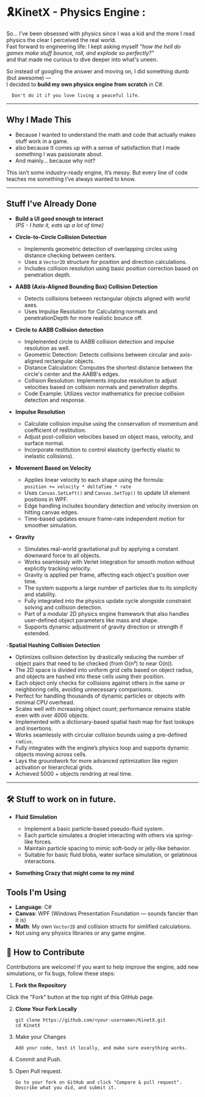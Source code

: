 # 🎗️KinetX - Physics Engine :

So... I’ve been obsessed with physics since I was a kid and the more I read physics the clear I perceived the real world.  
Fast forward to engineering life: I kept asking myself *"how the hell do games make stuff bounce, roll, and explode so perfectly?"*  
and that made me curious to dive deeper into what's uneen.

So instead of googling the answer and moving on, I did something dumb (but awesome) —  
I decided to **build my own physics engine from scratch** in C#.
```
  Don't do it if you love living a peaceful life.
```
---

##  Why I Made This

- Because I wanted to understand the math and code that actually makes stuff work in a game.
- also because It comes up with a sense of satisfaction that I made something I was passionate about.
- And mainly... because why not?

This isn’t some industry-ready engine, It’s messy. 
But every line of code teaches me something I’ve always wanted to know.

---

##  Stuff I’ve Already Done

- **Build a UI good enough to interact**  
  _(PS - I hate it, eats up a lot of time)_

- **Circle-to-Circle Collision Detection**
  - Implements geometric detection of overlapping circles using distance checking between centers.
  - Uses a `Vector2D` structure for position and direction calculations.
  - Includes collision resolution using basic position correction based on penetration depth.

- **AABB (Axis-Aligned Bounding Box) Collision Detection**
  - Detects collisions between rectangular objects aligned with world axes.
  - Uses Impulse Resolution for Calculating normals and penetrationDepth for more realistic bounce off.

- **Circle to AABB Collision detection**
  - Implemented circle to AABB collision detection and impulse resolution as well.
  - Geometric Detection: Detects collisions between circular and axis-aligned rectangular objects.
  - Distance Calculation: Computes the shortest distance between the circle's center and the AABB's edges.
  - Collision Resolution: Implements impulse resolution to adjust velocities based on collision normals and penetration depths.
  - Code Example: Utilizes vector mathematics for precise collision detection and response.

- **Impulse Resolution**
  - Calculate collision impulse using the conservation of momentum and coefficient of restitution.
  - Adjust post-collision velocities based on object mass, velocity, and surface normal.
  - Incorporate restitution to control elasticity (perfectly elastic to inelastic collisions).

- **Movement Based on Velocity**
  - Applies linear velocity to each shape using the formula:  
    `position += velocity * deltaTime * rate`
  - Uses `Canvas.SetLeft()` and `Canvas.SetTop()` to update UI element positions in WPF.
  - Edge handling includes boundary detection and velocity inversion on hitting canvas edges.
  - Time-based updates ensure frame-rate independent motion for smoother simulation.

- **Gravity** 
  - Simulates real-world gravitational pull by applying a constant downward force to all objects.
  - Works seamlessly with Verlet integration for smooth motion without explicitly tracking velocity.
  - Gravity is applied per frame, affecting each object's position over time.
  - The system supports a large number of particles due to its simplicity and stability.
  - Fully integrated into the physics update cycle alongside constraint solving and collision detection.
  - Part of a modular 2D physics engine framework that also handles user-defined object parameters like mass and shape.
  - Supports dynamic adjustment of gravity direction or strength if extended.

-**Spatial Hashing Collision Detection**
  - Optimizes collision detection by drastically reducing the number of object pairs that need to be checked (from O(n²) to near O(n)).
  - The 2D space is divided into uniform grid cells based on object radius, and objects are hashed into these cells using their position.
  - Each object only checks for collisions against others in the same or neighboring cells, avoiding unnecessary comparisons.
  - Perfect for handling thousands of dynamic particles or objects with minimal CPU overhead.
  - Scales well with increasing object count; performance remains stable even with over 4000 objects.
  - Implemented with a dictionary-based spatial hash map for fast lookups and insertions.
  - Works seamlessly with circular collision bounds using a pre-defined `radius`.
  - Fully integrates with the engine’s physics loop and supports dynamic objects moving across cells.
  - Lays the groundwork for more advanced optimization like region activation or hierarchical grids.
  - Achieved 5000 + objects rendring at real time.
---
 
## 🛠️ Stuff to work on in future.

- **Fluid Simulation**
  - Implement a basic particle-based pseudo-fluid system.
  - Each particle simulates a droplet interacting with others via spring-like forces.
  - Maintain particle spacing to mimic soft-body or jelly-like behavior.
  - Suitable for basic fluid blobs, water surface simulation, or gelatinous interactions.

- **Something Crazy that might come to my mind**

##  Tools I'm Using

-  **Language**: C#
-  **Canvas**: WPF (Windows Presentation Foundation — sounds fancier than it is)
-  **Math**: My own `Vector2D` and collision structs for simlified calculations.
-   Not using any physics libraries or any game engine.



## 🤝 How to Contribute

Contributions are welcome! If you want to help improve the engine, add new simulations, or fix bugs, follow these steps:

1. **Fork the Repository**

Click the "Fork" button at the top right of this GitHub page.

2. **Clone Your Fork Locally**

    ```
    git clone https://github.com/<your-username>/KinetX.git
    cd KinetX
    ```
3. Make your Changes
   ```
   Add your code, test it locally, and make sure everything works.
   ```
4. Commit and Push.

5. Open Pull request.
   ```
   Go to your fork on GitHub and click "Compare & pull request". Describe what you did, and submit it.
   ```


